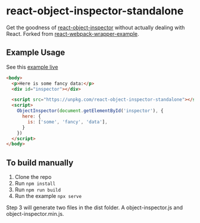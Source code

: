 # react-object-inspector-standalone

Get the goodness of [react-object-inspector](http://xyc.github.io/react-inspector/) without actually dealing with React.
Forked from [react-webpack-wrapper-example](https://github.com/sevenleaps/react-webpack-wrapper-example).

## Example Usage

See this [example live](https://wmhilton.github.io/react-object-inspector-standalone)

```html
<body>
  <p>Here is some fancy data:</p>
  <div id="inspector"></div>

  <script src="https://unpkg.com/react-object-inspector-standalone"></script>
  <script>
    ObjectInspector(document.getElementById('inspector'), {
      here: {
        is: ['some', 'fancy', 'data'],
      }
    })
  </script>
</body>
```

## To build manually

1. Clone the repo
2. Run `npm install`
3. Run `npm run build`
4. Run the example `npx serve`

Step 3 will generate two files in the dist folder. A object-inspector.js and object-inspector.min.js.
